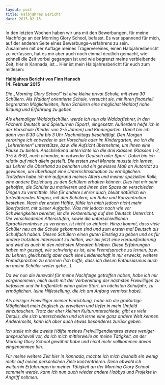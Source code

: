 ```yaml
---
layout: post
title: Halbjahres Bericht
date: 2015-02-15
---
```


In den letzten Wochen haben wir uns mit den Bewerbungen, für meine Nachfolge an der Morning Glory School, befasst. Es war spannend für mich, auf der anderen Seite eines Bewerbungs-verfahrens zu sein.  
Zusammen mit der Auflage meines Trägervereines, einen Halbjahresbericht zu verfassen, hat es mir aber auch noch einmal deutlich gemacht, wie schnell die Zeit vorbei gegangen ist und wie begrenzt meine verbleibende Zeit, hier in Kannada, ist...
Hier ist mein Halbjahresbericht für euch zum mitlesen:

<!--more-->

**Halbjahres Bericht von Finn Hansch**  
**14. Februar 2015**

*Die „Morning Glory School“ ist eine kleine privat Schule, mit etwa 30 Schülern. Als Waldorf orientierte Schule, versucht sie, mit ihren finanziell begrenzten Möglichkeiten, ihren Schülern eine möglichst Waldorf nahe Bildung und Erfahrung zu geben.*

*Als ehemaliger Waldorfschüler, werde ich nun als Waldorflehrer, in den Fächern Deutsch und Spielturnen (Sport), eingesetzt. Außerdem helfe ich in der Vorschule (Kinder von 2-5 Jahren) und Kindergarten. Damit bin ich dann von 8:30 Uhr bis 3 Uhr Nachmittags beschäftigt.
Den Morgen verbringe ich entweder in der Vorschule oder im Kindergarten, wo ich die „Lehrerinnen“ unterstütze, bzw. die Aufsicht übernehme, um ihnen eine Pause zu bieten.
Anschließend unterrichte ich die drei Klassen (Klassen 1-2, 3-5 & 6-8), nach einander, in entweder Deutsch oder Sport. Dabei bin ich relativ auf mich allein gestellt. Die ersten zwei Monate musste ich lernen, als Lehrer die Oberhand zu behalten und ein gewisses Maß an Autorität zu gewinnen, um überhaupt eine Unterrichtssituation zu ermöglichen. Trotzdem habe ich mir aufgrund meines Alters und meiner speziellen Rolle, eine andere Beziehung zu den Schülern erhalten können. Dies hat mir sehr geholfen, die Schüler zu motivieren und ihnen den Spass an verschieden Dingen zu vermitteln.
Wie für andere Lehrer auch, bleibt natürlich ein fortwährendes Ringen, mit den Schülern, um Ruhe und Konzentration bestehen. Nach der ersten Hälfte, fühle ich mich jedoch nicht mehr überfordert, mit dieser Aufgabe.
Was mir jedoch nach wie vor Schwierigkeiten bereitet, ist die Vorbereitung auf den Deutsch Unterricht. Die verschiedenen Altersstufen, sowie die unterschiedlichen Sprachkenntnisse zu vereinen, ist nicht so einfach. Hinzu kommt, dass viele Schüler neu an die Schule gekommen sind und zum ersten mal Deutsch als Schulfach haben. Diesen Schülern einen guten Einstieg zu geben und es für andere trotzdem interessant zu halten, war bis jetzt eine Herausforderung und wird es auch in den nächsten Monaten bleiben.
Diese Erfahrungen haben mir gezeigt, wie schwierig es ist, eine Fremdsprache zu lernen, bzw. zu Lehren, gleichzeitig aber auch eine Leidenschaft in mir erweckt, weitere Fremdsprachen zu erlernen (Ich hoffe, dass ich diesen Enthusiasmus auch an meine Schüler weiter gebe…).*

*Da wir nun die Auswahl für meine Nachfolge getroffen haben, habe ich mir vorgenommen, mich auch mit der Vorbereitung der nächsten Freiwilligen zu befassen und ihr hoffentlich einen guten Start, im nächsten Schuljahr, zu ermöglichen. (eine Hilfestellung, die ich am Anfang vermisst habe).*

*Als einziger Freiwilliger meiner Einrichtung, habe ich die großartige Möglichkeit mein Englisch zu erweitern und tiefer in mein Umfeld einzutauchen. Trotz der eher kleinen Kulturunterschiede, gibt es viele Details, die sich unterscheiden und ich lerne eine ganz andere Welt kennen. Andererseits, kann ich aber auch etwas besonderes zurück geben.*

*Ich stelle mir die zweite Hälfte meines Freiwilligendienstes etwas weniger anspruchsvoll vor, da ich mich mittlerweile an meine Tätigkeit, an der Morning Glory School gewöhnt habe und nicht mehr vollkommen davon eingenommen bin.*

*Für meine weitere Zeit hier in Kannada, möchte ich mich deshalb ein wenig mehr auf meine persönlichen Ziele konzentrieren. Denn obwohl ich weiterhin Erfahrungen in meiner Tätigkeit an der Morning Glory School sammeln werde, kann ich nun auch wieder andere Hobbys und Projekte in Angriff nehmen.*